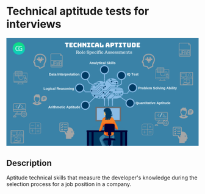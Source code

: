 # Technical aptitude tests for interviews

![Technical aptitude tests](./README/images/interview-technical-aptitude-test.png)

## Description

Aptitude technical skills that measure the developer's knowledge during the selection process for a job position in a company.
